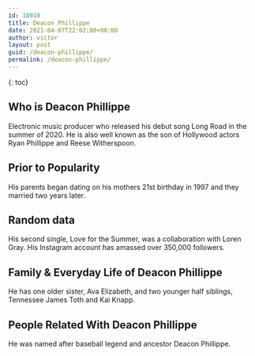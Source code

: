 ```yaml
---
id: 18910
title: Deacon Phillippe
date: 2021-04-07T22:02:00+00:00
author: victor
layout: post
guid: /deacon-phillippe/
permalink: /deacon-phillippe/
---
```



{: toc}


## Who is Deacon Phillippe



Electronic music producer who released his debut song Long Road in the summer of 2020. He is also well known as the son of Hollywood actors Ryan Phillippe and Reese Witherspoon. 

                
                
                
## Prior to Popularity



His parents began dating on his mothers 21st birthday in 1997 and they married two years later.

                
                
                
## Random data



His second single, Love for the Summer, was a collaboration with Loren Gray. His Instagram account has amassed over 350,000 followers. 

                
                
                
## Family & Everyday Life of Deacon Phillippe



He has one older sister, Ava Elizabeth, and two younger half siblings, Tennessee James Toth and Kai Knapp.

                
                
                
## People Related With Deacon Phillippe



He was named after baseball legend and ancestor Deacon Phillippe.

                
              
            
          
          
          